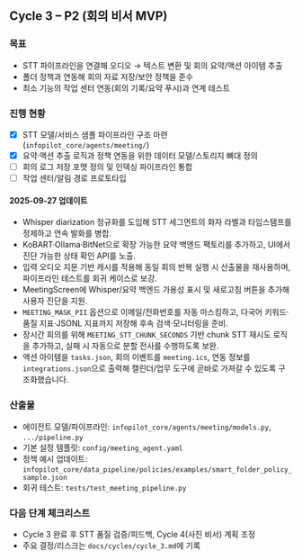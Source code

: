 ## Cycle 3 – P2 (회의 비서 MVP)

### 목표
- STT 파이프라인을 연결해 오디오 → 텍스트 변환 및 회의 요약/액션 아이템 추출
- 폴더 정책과 연동해 회의 자료 저장/보안 정책을 준수
- 최소 기능의 작업 센터 연동(회의 기록/요약 푸시)과 연계 테스트

### 진행 현황
- [x] STT 모델/서비스 샘플 파이프라인 구조 마련 (`infopilot_core/agents/meeting/`)
- [x] 요약·액션 추출 로직과 정책 연동을 위한 데이터 모델/스토리지 뼈대 정의
- [ ] 회의 로그 저장 포맷 정의 및 인덱싱 파이프라인 통합
- [ ] 작업 센터/알림 경로 프로토타입

#### 2025-09-27 업데이트
- Whisper diarization 정규화를 도입해 STT 세그먼트의 화자 라벨과 타임스탬프를 정제하고 연속 발화를 병합.
- KoBART·Ollama·BitNet으로 확장 가능한 요약 백엔드 팩토리를 추가하고, UI에서 진단 가능한 상태 확인 API를 노출.
- 입력 오디오 지문 기반 캐시를 적용해 동일 회의 반복 실행 시 산출물을 재사용하며, 파이프라인 테스트를 회귀 케이스로 보강.
- MeetingScreen에 Whisper/요약 백엔드 가용성 표시 및 새로고침 버튼을 추가해 사용자 진단을 지원.
- `MEETING_MASK_PII` 옵션으로 이메일/전화번호를 자동 마스킹하고, 다국어 키워드·품질 지표·JSONL 지표까지 저장해 후속 검색·모니터링을 준비.
- 장시간 회의를 위해 `MEETING_STT_CHUNK_SECONDS` 기반 chunk STT 재시도 로직을 추가하고, 실패 시 자동으로 분할 전사를 수행하도록 보완.
- 액션 아이템을 `tasks.json`, 회의 이벤트를 `meeting.ics`, 연동 정보를 `integrations.json`으로 출력해 캘린더/업무 도구에 곧바로 가져갈 수 있도록 구조화했습니다.

### 산출물
- 에이전트 모델/파이프라인: `infopilot_core/agents/meeting/models.py`, `.../pipeline.py`
- 기본 설정 템플릿: `config/meeting_agent.yaml`
- 정책 예시 업데이트: `infopilot_core/data_pipeline/policies/examples/smart_folder_policy_sample.json`
- 회귀 테스트: `tests/test_meeting_pipeline.py`

### 다음 단계 체크리스트
- Cycle 3 완료 후 STT 품질 검증/피드백, Cycle 4(사진 비서) 계획 조정
- 주요 결정/리스크는 `docs/cycles/cycle_3.md`에 기록
